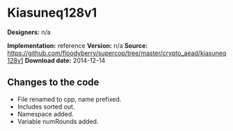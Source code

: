 # Kiasuneq128v1

**Designers:** n/a

**Implementation:** reference
**Version:** n/a
**Source:** https://github.com/floodyberry/supercop/tree/master/crypto_aead/kiasuneq128v1
**Download date:** 2014-12-14

## Changes to the code

* File renamed to cpp, name prefixed.
* Includes sorted out.
* Namespace added.
* Variable numRounds added.
